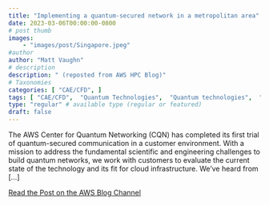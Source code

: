 ```yaml
---
title: "Implementing a quantum-secured network in a metropolitan area"
date: 2023-03-06T00:00:00-0800
# post thumb
images:
    - "images/post/Singapore.jpeg"
#author
author: "Matt Vaughn"
# description
description: " (reposted from AWS HPC Blog)"
# Taxonomies
categories: [ "CAE/CFD", ]
tags: [ "CAE/CFD",  "Quantum Technologies",  "Quantum technologies",  "hpcblog", ]
type: "regular" # available type (regular or featured)
draft: false
---
```


The AWS Center for Quantum Networking (CQN) has completed its first trial of quantum-secured communication in a customer environment. With a mission to address the fundamental scientific and engineering challenges to build quantum networks, we work with customers to evaluate the current state of the technology and its fit for cloud infrastructure. We’ve heard from […]

<a href="https://aws.amazon.com/blogs/quantum-computing/implementing-a-quantum-secured-network-in-a-metropolitan-area/" class="btn btn-primary btn-lg active" role="button" aria-pressed="true" style="margin-top: 8px;">Read the Post on the AWS Blog Channel</a>